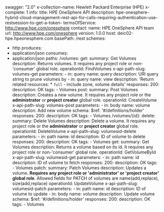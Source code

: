 swagger: "2.0"
x-collection-name: Hewlett Packard Enterprise (HPE)
x-complete: 1
info:
  title: HPE OneSphere API
  description: hpe-onesphere-hybrid-cloud-management-rest-api-for-calls-requiring-authentication-use-restsession-to-get-a-token-
  termsOfService: http://www.hpe.com/onesphere
  contact:
    name: HPE OneSphere API team
    url: http://www.hpe.com/onesphere
  version: 1.0.0
host: deic02-hpe.hpeonesphere.com
basePath: /rest
schemes:
- http
produces:
- application/json
consumes:
- application/json
paths:
  /volumes:
    get:
      summary: Get Volumes
      description: Returns volumes. It requires any project role or non-'consumer'
        global role.
      operationId: FindVolumes
      x-api-path-slug: volumes-get
      parameters:
      - in: query
        name: query
        description: URI query string to prune volumes by
      - in: query
        name: view
        description: 'Return related resources:  * `full` - include zone, volume details'
      responses:
        200:
          description: OK
      tags:
      - Volumes
    post:
      summary: Post Volumes
      description: Creates a new volume. It requires any project role or the **administrator**
        or **project creator** global role.
      operationId: CreateVolume
      x-api-path-slug: volumes-post
      parameters:
      - in: body
        name: volume
        description: Add new volume
        schema:
          $ref: '#/definitions/holder'
      responses:
        200:
          description: OK
      tags:
      - Volumes
  /volumes/{id}:
    delete:
      summary: Delete Volumes
      description: Delete a volume. It requires any project role or the **administrator**
        or **project creator** global role.
      operationId: DeleteVolume
      x-api-path-slug: volumesid-delete
      parameters:
      - in: path
        name: id
        description: ID of volume to delete
      responses:
        200:
          description: OK
      tags:
      - Volumes
    get:
      summary: Get Volumes
      description: Returns a volume based on its id. It requires any project role
        or non-'consumer' global role.
      operationId: GetVolumeById
      x-api-path-slug: volumesid-get
      parameters:
      - in: path
        name: id
        description: ID of volume to fetch
      responses:
        200:
          description: OK
      tags:
      - Volumes
    patch:
      summary: Patch Volumes
      description: Updates a volume. **Requires any project role or 'administrator'
        or 'project creator' global role**. Allowed fields for PATCH of volumes are
        name(add,replace), size(add,replace)
      operationId: UpdateVolume
      x-api-path-slug: volumesid-patch
      parameters:
      - in: path
        name: id
        description: ID of volume to update
      - in: body
        name: volume
        description: Update volume
        schema:
          $ref: '#/definitions/holder'
      responses:
        200:
          description: OK
      tags:
      - Volumes